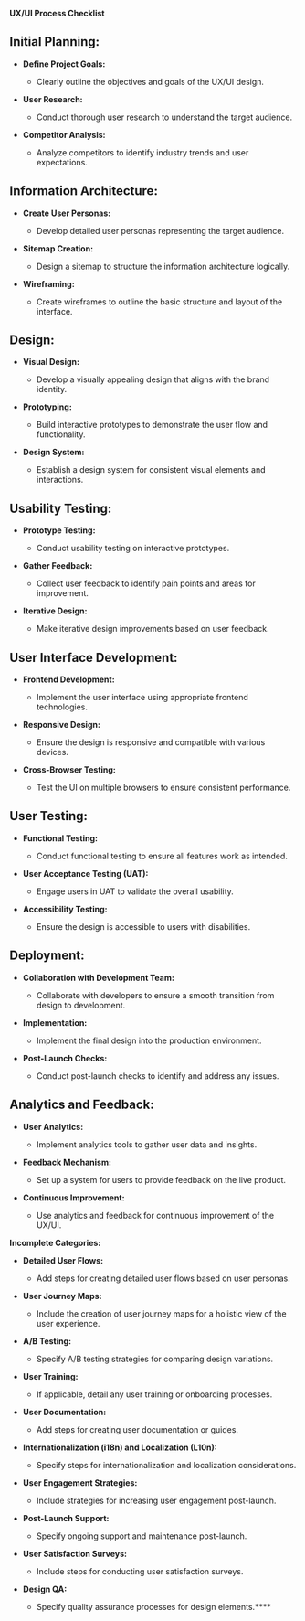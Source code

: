 **UX/UI Process Checklist**

## Initial Planning:
- **Define Project Goals:**
  - Clearly outline the objectives and goals of the UX/UI design.

- **User Research:**
  - Conduct thorough user research to understand the target audience.

- **Competitor Analysis:**
  - Analyze competitors to identify industry trends and user expectations.

## Information Architecture:
- **Create User Personas:**
  - Develop detailed user personas representing the target audience.

- **Sitemap Creation:**
  - Design a sitemap to structure the information architecture logically.

- **Wireframing:**
  - Create wireframes to outline the basic structure and layout of the interface.

## Design:
- **Visual Design:**
  - Develop a visually appealing design that aligns with the brand identity.

- **Prototyping:**
  - Build interactive prototypes to demonstrate the user flow and functionality.

- **Design System:**
  - Establish a design system for consistent visual elements and interactions.

## Usability Testing:
- **Prototype Testing:**
  - Conduct usability testing on interactive prototypes.

- **Gather Feedback:**
  - Collect user feedback to identify pain points and areas for improvement.

- **Iterative Design:**
  - Make iterative design improvements based on user feedback.

## User Interface Development:
- **Frontend Development:**
  - Implement the user interface using appropriate frontend technologies.

- **Responsive Design:**
  - Ensure the design is responsive and compatible with various devices.

- **Cross-Browser Testing:**
  - Test the UI on multiple browsers to ensure consistent performance.

## User Testing:
- **Functional Testing:**
  - Conduct functional testing to ensure all features work as intended.

- **User Acceptance Testing (UAT):**
  - Engage users in UAT to validate the overall usability.

- **Accessibility Testing:**
  - Ensure the design is accessible to users with disabilities.

## Deployment:
- **Collaboration with Development Team:**
  - Collaborate with developers to ensure a smooth transition from design to development.

- **Implementation:**
  - Implement the final design into the production environment.

- **Post-Launch Checks:**
  - Conduct post-launch checks to identify and address any issues.

## Analytics and Feedback:
- **User Analytics:**
  - Implement analytics tools to gather user data and insights.

- **Feedback Mechanism:**
  - Set up a system for users to provide feedback on the live product.

- **Continuous Improvement:**
  - Use analytics and feedback for continuous improvement of the UX/UI.

**Incomplete Categories:**
- **Detailed User Flows:**
  - Add steps for creating detailed user flows based on user personas.

- **User Journey Maps:**
  - Include the creation of user journey maps for a holistic view of the user experience.

- **A/B Testing:**
  - Specify A/B testing strategies for comparing design variations.

- **User Training:**
  - If applicable, detail any user training or onboarding processes.

- **User Documentation:**
  - Add steps for creating user documentation or guides.

- **Internationalization (i18n) and Localization (L10n):**
  - Specify steps for internationalization and localization considerations.

- **User Engagement Strategies:**
  - Include strategies for increasing user engagement post-launch.

- **Post-Launch Support:**
  - Specify ongoing support and maintenance post-launch.

- **User Satisfaction Surveys:**
  - Include steps for conducting user satisfaction surveys.

- **Design QA:**
  - Specify quality assurance processes for design elements.****